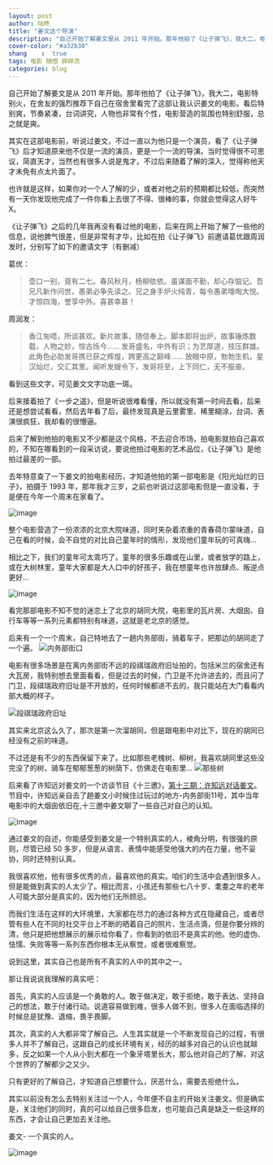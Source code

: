 ```yaml
---
layout: post
author: 咕咚
title: "姜文这个导演"
description: "自己开始了解姜文是从 2011 年开始。那年他拍了《让子弹飞》，我大二，电影特别火，在舍友的强烈推荐下自己在宿舍里看完了这部让我认识姜文的电影。看后特别爽，节奏紧凑，台词讲究，人物也非常有个性，电影营造的氛围也特别舒服，总之就是爽。"
cover-color: "#a32b30"
shang    :  true
tags: 电影 随想 碎碎念 
categories: blog
---
```


自己开始了解姜文是从 2011 年开始。那年他拍了《让子弹飞》，我大二，电影特别火，在舍友的强烈推荐下自己在宿舍里看完了这部让我认识姜文的电影。看后特别爽，节奏紧凑，台词讲究，人物也非常有个性，电影营造的氛围也特别舒服，总之就是爽。

其实在这部电影前，听说过姜文，不过一直以为他只是一个演员，看了《让子弹飞》后才知道原来他不仅是一流的演员，更是一个一流的导演。当时觉得很不可思议，简直天才，当然也有很多人说是鬼才。不过后来随着了解的深入，觉得称他天才未免有点太片面了。

也许就是这样，如果你对一个人了解的少，或者对他之前的预期都比较低，而突然有一天你发现他完成了一件你看上去很了不得、很棒的事，你就会觉得这人好牛X。

《让子弹飞》之后的几年我再没有看过他的电影，后来在网上开始了解了一些他的信息，说他脾气很差，但是非常有才华，比如在拍《让子弹飞》前邀请葛优跟周润发时，分别写了如下的邀请文字（有删减）

葛优：
> 壶口一别，竟有二七。春风秋月，杨柳依依。虽谋面不勤，却心存惦记。吾兄凡新作问世，愚弟必争先读之。兄之身手炉火纯青，每令愚弟嚎啕大悦。才惊四海，誉享中外。喜甚幸甚！

周润发：
>香江匆唔，所谈甚欢。新片故事，随信奉上。脚本即将出炉，故事锤炼数载，人物之妙，惊古烁今……
>发哥盛名，中外有识；为艺厚道，技压群雄。此角色必助发哥携已获之辉煌，跨更高之巅峰……
>放眼中原，勃勃生机，星汉灿烂，交汇其里。闻听发嫂令下，发哥将至，上下同仁，无不振奋。
    
看到这些文字，可见姜文文字功底一斑。

后来接着拍了《一步之遥》，但是听说很难看懂，所以就没有第一时间去看，后来还是想尝试看看，然后去年看了后，最终发现真是云里雾里、稀里糊涂，台词、表演很疯狂，我却看的很懵逼。

后来了解到他拍的电影又不少都是这个风格，不去迎合市场，拍电影就拍自己喜欢的，不知在哪看到的一段采访说，要说他拍过电影的艺术品位，《让子弹飞》是他拍过最差的一部。

去年特意查了一下姜文的拍电影经历，才知道他拍的第一部电影是《阳光灿烂的日子》，拍摄于 1993 年，那年我才三岁，之前也听说过这部电影但是一直没看，于是便在今年一个周末在家看了。

![image](http://upload-images.jianshu.io/upload_images/588640-9b77ba2a308c1e37?imageMogr2/auto-orient/strip%7CimageView2/2/w/1240)

整个电影营造了一份浓浓的北京大院味道，同时夹杂着浓重的青春荷尔蒙味道，自己在看的时候，会不自觉的对比自己童年时的情形，发现他们童年玩的可真嗨...

相比之下，我们的童年可太乖巧了。童年的很多乐趣或在山里，或者放学的路上，或在大树林里，童年大家都是大人口中的好孩子，我在想童年也许放肆点、叛逆点更好...

![image](http://upload-images.jianshu.io/upload_images/588640-687b51f98402513f?imageMogr2/auto-orient/strip%7CimageView2/2/w/1240)

看完那部电影不知不觉的迷恋上了北京的胡同大院，电影里的瓦片房、大烟囱、自行车等等一系列元素都特别有味道，这就是老北京的感觉。

后来有一个一个周末，自己特地去了一趟内务部街，骑着车子，把那边的胡同走了一个遍。
![内务部街口](http://upload-images.jianshu.io/upload_images/588640-a517a0e0668d5b5c.jpg?imageMogr2/auto-orient/strip%7CimageView2/2/w/1240)

电影有很多场景是在离内务部街不远的段祺瑞政府旧址拍的，包括米兰的宿舍还有大瓦房，我特别想去里面看看，但是过去的时候，门卫是不允许进去的，而且问了门卫，段祺瑞政府旧址是不开放的，任何时候都进不去的，我只能站在大门看看内部大概的样子。

![段祺瑞政府旧址](http://upload-images.jianshu.io/upload_images/588640-dd25942ac152ee67?imageMogr2/auto-orient/strip%7CimageView2/2/w/1240)

其实来北京这么久了，那次是第一次溜胡同，但是跟电影中对比下，现在的胡同已经没有之前的味道。

不过还是有不少的东西保留下来了。比如那些老槐树、柳树，我喜欢胡同里这些没完没了的树，骑车在郁郁葱葱的树荫下，仿佛走在电影里...
![那些树](http://upload-images.jianshu.io/upload_images/588640-dfff1ea4dbb8ab51?imageMogr2/auto-orient/strip%7CimageView2/2/w/1240)

后来看了许知远对姜文的一个访谈节目《十三邀》，[第十三期：许知远对话姜文](https://v.qq.com/x/cover/0spxqe8qbi5omm0/u065626ymdu.html?)。节目中，许知远亲自去了趟姜文小时候住过玩过的地方-内务部街11号，其中当年电影中的大烟囱依旧在,十三邀中姜文聊了一些自己对自己的认知。

![image](http://upload-images.jianshu.io/upload_images/588640-582d317cb9d4988d?imageMogr2/auto-orient/strip%7CimageView2/2/w/1240)

通过姜文的自述，你能感受到姜文是一个特别真实的人，棱角分明，有很强的原则，尽管已经 50 多岁，但是从语言、表情中能感受他强大的内在力量，他不妥协，同时还特别认真。

我很喜欢他，他有很多优秀的点，最喜欢他的真实。咱们的生活中会遇到很多人，但是能做到真实的人太少了。相比而言，小孩还有那些七八十岁、耄耋之年的老年人可能大部分是真实的，因为他们无所顾忌。

而我们生活在这样的大环境里，大家都在尽力的通过各种方式在隐藏自己，或者尽管有些人在不同的社交平台上不断的晒着自己的照片、生活点滴，但是你要分辨的清，他只是把他想展示的展示给你看了，你看到的依旧不是真实的他。他的虚伪、怯懦、失败等等一系列东西你根本无从察觉，或者很难察觉。

说到这里，其实自己也是所有不真实的人中的其中之一。

那让我说说我理解的真实吧：

首先，真实的人应该是一个勇敢的人。敢于做决定，敢于拒绝，敢于表达、坚持自己的想法，敢于付诸行动。说道容易做到难，很多人做不到，很多人在面临选择的时候总是犹豫、退缩，畏手畏脚。

其次，真实的人大都非常了解自己。人生其实就是一个不断发现自己的过程，有很多人并不了解自己，这跟自己的成长环境有关，经历的越多对自己的认识也就越多，反之如果一个人从小到大都在一个象牙塔里长大，那么他对自己的了解，对这个世界的了解都少之又少。

只有更好的了解自己，才知道自己想要什么，厌恶什么，需要去拒绝什么。

其实以前没有怎么去特别关注过一个人，今年便不自主的开始关注姜文。但是确实是，关注他们的同时，真的可以给自己很多启发，也可能自己真是缺乏一些这样的东西，才会让自己更加去关注他。

姜文- 一个真实的人。

![image](http://upload-images.jianshu.io/upload_images/588640-44d4e76eef101c56.jpg?imageMogr2/auto-orient/strip%7CimageView2/2/w/1240)

